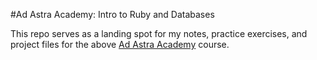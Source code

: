 #Ad Astra Academy: Intro to Ruby and Databases

This repo serves as a landing spot for my notes, practice exercises, and project
files for the above [Ad Astra Academy](http://www.adastraacademy.com/) course.
